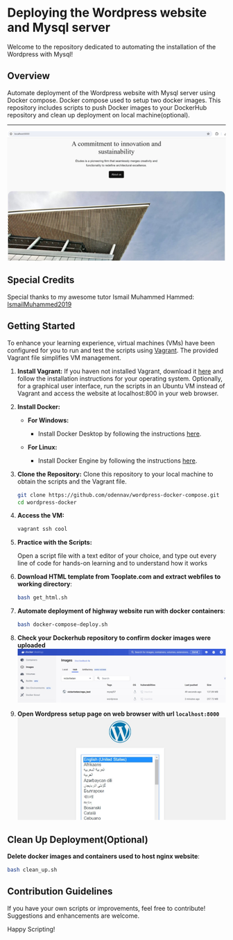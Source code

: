 # Deploying the Wordpress website and Mysql server

Welcome to the repository dedicated to automating the installation of the Wordpress with Mysql!

## Overview

Automate deployment of the Wordpress website with Mysql server using Docker compose.
Docker compose used to setup two docker images.
This repository includes scripts to push Docker images to your DockerHub repository and clean up deployment on local machine(optional).

*******************
![](https://github.com/odennav/wordpress-docker-compose/blob/master/wordpress_sample_page.jpeg) 

## Special Credits

Special thanks to my awesome tutor Ismail Muhammed Hammed:
[IsmailMuhammed2019](https://github.com/IsmailMuhammed2019)

## Getting Started

To enhance your learning experience, virtual machines (VMs) have been configured for you to run and test the scripts using [Vagrant](https://www.vagrantup.com/).
The provided Vagrant file simplifies VM management.

1. **Install Vagrant:**
   If you haven not installed Vagrant, download it [here](https://www.vagrantup.com/downloads.html) 
   and follow the installation instructions for your operating system. Optionally, for a graphical user interface, run the scripts in an Ubuntu VM instead of Vagrant and 
   access the website at localhost:800 in your web browser.
2. **Install Docker:**

   - **For Windows:**
     - Install Docker Desktop by following the instructions [here](https://docs.docker.com/desktop/install/windows/).

   - **For Linux:**
     - Install Docker Engine by following the instructions [here](https://docs.docker.com/desktop/install/linux/).

3. **Clone the Repository:**
   Clone this repository to your local machine to obtain the scripts and the Vagrant file.

   ```bash
   git clone https://github.com/odennav/wordpress-docker-compose.git
   cd wordpress-docker
   ```

4. **Access the VM:**
   ```bash
   vagrant ssh cool
   ```

5. **Practice with the Scripts:**

   Open a script file with a text editor of your choice, and type out every line of code for hands-on learning and to understand how it works

6. **Download HTML template from Tooplate.com and extract webfiles to working directory**:
   ```bash
   bash get_html.sh
   ```
7. **Automate deployment of highway website run with docker containers**:
   ```bash
   bash docker-compose-deploy.sh
   ```
8. **Check your Dockerhub repository to confirm docker images were uploaded**
![](https://github.com/odennav/wordpress-docker-compose/blob/master/dockerhub%20desktop.jpeg)


9. **Open Wordpress setup page on web browser with url `localhost:8000`**
![](https://github.com/odennav/wordpress-docker-compose/blob/master/wordpress_setup_page.jpeg)


## Clean Up Deployment(Optional)
   **Delete docker images and containers used to host nginx website**:
   ```bash
   bash clean_up.sh 
   ```
## Contribution Guidelines
   If you have your own scripts or improvements, feel free to contribute! Suggestions and enhancements are welcome.

Happy Scripting!
